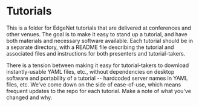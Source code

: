 # Tutorials
This is a folder for EdgeNet tutorials that are delivered at conferences and other venues. The goal is to make it easy to stand up a tutorial, and have both materials and necessary software available.  Each tutorial should be in a separate directory, with a README file describing the tutorial and associated files and instructions for both presenters and tutorial-takers.

There is a tension between making it easy for tutorial-takers to download instantly-usable YAML files, etc., without dependencies on desktop software and portability of a tutorial -- hardcoded server names in YAML files, etc.  We've come down on the side of ease-of-use, which means frequent updates to the repo for each tutorial.  Make a note of what you've changed and why.
